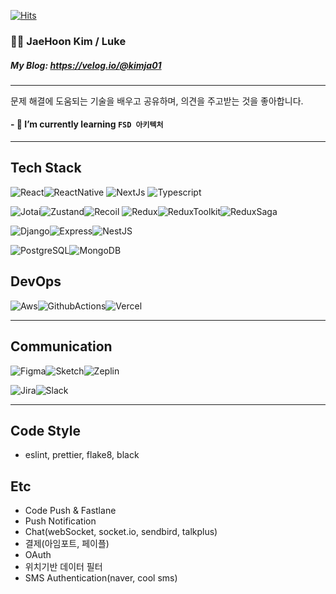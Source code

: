 [![Hits](https://hits.seeyoufarm.com/api/count/incr/badge.svg?url=https%3A%2F%2Fgithub.com%2Fkimja7045%2Fhit-counter&count_bg=%2379C83D&title_bg=%23555555&icon=&icon_color=%23FFFFFF&title=hits&edge_flat=false)](https://hits.seeyoufarm.com)

### 🧑‍💻 JaeHoon Kim / Luke

##### My Blog: https://velog.io/@kimja01

---

문제 해결에 도움되는 기술을 배우고 공유하며, 의견을 주고받는 것을 좋아합니다.

#### - 🌱 I’m currently learning `FSD 아키텍처`

---

## Tech Stack

<img alt="React" src ="https://img.shields.io/badge/React-61dafb?&style=for-the-badge&logo=react&logoColor=black"/><img alt="ReactNative" src ="https://img.shields.io/badge/React_Native-61dafb?&style=for-the-badge&logo=react&logoColor=black"/>
<img alt="NextJs" src ="https://img.shields.io/badge/Nextjs-000?&style=for-the-badge"/>
<img alt="Typescript" src ="https://img.shields.io/badge/Typescript-3178c6?&style=for-the-badge&logo=typescript&logoColor=white"/>

<img alt="Jotai" src ="https://img.shields.io/badge/Jotai-000?&style=for-the-badge"/><img alt="Zustand" src ="https://img.shields.io/badge/Zustand-205EC0?&style=for-the-badge"/><img alt="Recoil" src ="https://img.shields.io/badge/Recoil-205EC0?&style=for-the-badge&logo=recoil&logoColor=white"/>
<img alt="Redux" src ="https://img.shields.io/badge/Redux-764ABC?&style=for-the-badge&logo=redux&logoColor=white"/><img alt="ReduxToolkit" src ="https://img.shields.io/badge/Redux_Toolkit-764ABC?&style=for-the-badge&logo=redux&logoColor=white"/><img alt="ReduxSaga" src ="https://img.shields.io/badge/Redux_Saga-86D46B?&style=for-the-badge&logo=redux&logoColor=white"/>

<img alt="Django" src ="https://img.shields.io/badge/Django-0C3C26?&style=for-the-badge&logo=django&logoColor=white"/><img alt="Express" src ="https://img.shields.io/badge/Express-aeaeae?&style=for-the-badge&logo=express&logoColor=white"/><img alt="NestJS" src ="https://img.shields.io/badge/nest-f2f2f2?&style=for-the-badge&logo=nestjs&logoColor=E0244d"/>

<img alt="PostgreSQL" src ="https://img.shields.io/badge/PostgreSQL-336791?&style=for-the-badge&logo=postgresql&logoColor=white"/><img alt="MongoDB" src ="https://img.shields.io/badge/MongoDB-4EA94B?style=for-the-badge&logo=mongodb&logoColor=white"/>

## DevOps

<img alt="Aws" src ="https://img.shields.io/badge/Aws-f0931e?&style=for-the-badge"/><img alt="GithubActions" src ="https://img.shields.io/badge/github_actions-000?&style=for-the-badge&logo=github&logoColor=white"/><img alt="Vercel" src ="https://img.shields.io/badge/Vercel-000?&style=for-the-badge&logo=vercel&logoColor=white"/>

---

## Communication

<img alt="Figma" src ="https://img.shields.io/badge/Figma-EB4B1D?style=for-the-badge&logo=figma&logoColor=white"/><img alt="Sketch" src ="https://img.shields.io/badge/Sketch-FF694D?style=for-the-badge&logo=sketch&logoColor=white"/><img alt="Zeplin" src ="https://img.shields.io/badge/Zeplin-F69833?style=for-the-badge&logo=zeplin&logoColor=white"/>

<img alt="Jira" src ="https://img.shields.io/badge/Jira-247FF4?&style=for-the-badge&logo=jira&logoColor=white"/><img alt="Slack" src ="https://img.shields.io/badge/Slack-4a154b?&style=for-the-badge&logo=slack&logoColor=white"/>

---

## Code Style

- eslint, prettier, flake8, black

## Etc
- Code Push & Fastlane
- Push Notification
- Chat(webSocket, socket.io, sendbird, talkplus)
- 결제(아임포트, 페이플)
- OAuth
- 위치기반 데이터 필터
- SMS Authentication(naver, cool sms)

<!-- [![Anurag's github stats](https://github-readme-stats.vercel.app/api?username=kimja7045&count_private=true&show_icons=true&theme=dracula)](https://github.com/anuraghazra/github-readme-stats) -->

<!--
**kimja7045/kimja7045** is a ✨ _special_ ✨ repository because its `README.md` (this file) appears on your GitHub profile.

Here are some ideas to get you started:

- 🔭 I’m currently working on ...
- 🌱 I’m currently learning ...
- 👯 I’m looking to collaborate on ...
- 🤔 I’m looking for help with ...
- 💬 Ask me about ...
- 📫 How to reach me: ...
- 😄 Pronouns: ...
- ⚡ Fun fact: ...
-->

```

```
